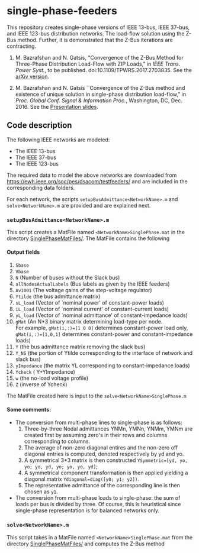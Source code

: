 # single-phase-feeders
This repository creates single-phase versions of  IEEE 13-bus, IEEE 37-bus, and IEEE 123-bus distribution networks. The load-flow solution using the Z-Bus method. Further, it is demonstrated that the Z-Bus iterations are contracting.



1) M. Bazrafshan and N. Gatsis, "Convergence of the Z-Bus Method for Three-Phase Distribution Load-Flow with ZIP Loads," in *IEEE Trans.  Power Syst.*, to be published. doi:10.1109/TPWRS.2017.2703835. See the [arXiv version](https://arxiv.org/pdf/1605.08511.pdf).


2) M. Bazrafshan and N. Gatsis ``Convergence of the Z-Bus method and existence of unique solution in single-phase distribution
load-flow," in *Proc. Global Conf. Signal \& Information Proc.*, Washington, DC, Dec. 2016.  See the [Presentation slides](https://sigport.org/sites/default/files/docs/globalsip.pdf).


## Code description 

The following IEEE networks are modeled: 
* The IEEE 13-bus 
* The IEEE 37-bus
* The IEEE 123-bus

The required data to model the above  networks are downloaded from 
https://ewh.ieee.org/soc/pes/dsacom/testfeeders/ 
and are included in the corresponding data folders. 

For each network, the scripts `setupBusAdmittance<NetworkName>.m` and `solve<NetworkName>.m` are provided and are explained next.


### `setupBusAdmittance<NetworkName>.m`
 This script creates a MatFile named `<NetworkName>SinglePhase.mat` in the
 directory [SinglePhaseMatFiles/](https://github.com/hafezbazrafshan/single-phase-feeders/tree/FeederConstruction/SinglePhaseMatFiles).   The MatFile contains the following
 
 #### Output fields
 1. `Sbase`
 2. `Vbase`
 3. `N` (Number of buses without the Slack bus)
 4. `allNodesActualLabels` (Bus labels as given by the IEEE feeders)
 5. `Av1001` (The voltage gains of the step-voltage regulator)
 6. `Ytilde` (the bus admittance matrix)
 7. `sL_load`  (Vector of `nominal power' of constant-power loads)
 8. `iL_load` (Vector of `nominal current' of constant-current loads)
 9. `yL_load` (Vector of `nominal admittance' of constant-impedance loads)
 10. `gMat` (An N*3 binary matrix determining load-type per node.  
 For example, `gMat(i,:)=[1 0 0]` determines constant-power load only, 
 `gMat(i,:)=[1,0,1]` determines constant-power and constant-impedance loads)
 11. `Y` (the bus admittance matrix removing the slack bus)
 12. `Y_NS` (the portion of Ytilde corresponding to the interface of network
 and slack bus)
 13. `yImpedance` (the matrix YL corresponding to constant-impedance loads)
14. `Ycheck` ( Y+YImpedance)
 15. `w` (the no-load voltage profile)
 16. `Z` (inverse of Ycheck)

The MatFile created here is input to the `solve<NetworkName>SinglePhase.m`

 #### Some comments: 
* The conversion from  multi-phase lines to single-phase is as follows:
  1. Three-by-three Nodal admittances YNMn, YMNn, YNMm, YMNm 
          are created first by assuming zero's in their rows and columns corresponding to 
          columns.  
  2. The average of non-zero diagonal entires and the non-zero
          off diagonal entries is computed, denoted respectively by yd and
         yo. 
  3. A symmetrical 3*3 matrix is then constructed
          `YSymmetric=[yd, yo, yo; yo, yd, yo; yo, yo, yd]`;
  4.  A symmetrical component transformation is then applied
          yielding  a diagonal matrix `Ydiagonal=diag([y0; y1; y2])`.
  5. The representative admittance of the corresponding line is
           then chosen as `y1`.  
* The conversion from multi-phase loads to single-phase: the sum of
  loads per bus is divided by three.  Of course, this is  heuristical
  since single-phase representation is for balanced networks only.
 
 ### `solve<NetworkName>.m`
  This script takes in a MatFile named `<NetworkName>SinglePhase.mat` from the
 directory [SinglePhaseMatFiles/](https://github.com/hafezbazrafshan/single-phase-feeders/tree/FeederConstruction/SinglePhaseMatFiles) and computes the Z-Bus method 
